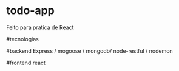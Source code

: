 # todo-app
Feito para pratica de React

#tecnologias

#backend
Express / mogoose / mongodb/ node-restful / nodemon

#frontend
react
